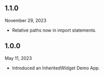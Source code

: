 
## 1.1.0
November 29, 2023
- Relative paths now in import statements.

## 1.0.0
May 11, 2023
- Introduced an InheritedWidget Demo App.